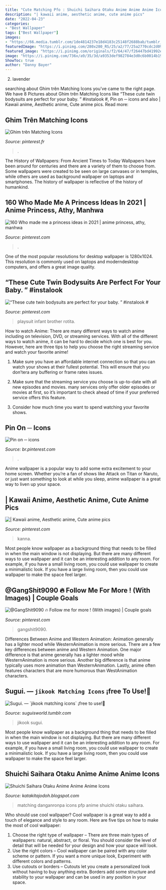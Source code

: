 ```yaml
---
title: "Cute Matching Pfo : Shuichi Saihara Otaku Anime Anime Anime Icons"
description: "| kawaii anime, aesthetic anime, cute anime pics"
date: "2022-04-23"
categories:
- "Best Wallpaper"
tags: ["Best Wallpaper"]
images:
- "https://66.media.tumblr.com/1de4814237e18d4183c25148f2688bab/tumblr_pjp5qc6Spp1vxpyee_640.jpg"
featuredImage: "https://i.pinimg.com/280x280_RS/25/a2/77/25a2770cdc2d09359fae84a0df231734.jpg"
featured_image: "https://i.pinimg.com/originals/f2/64/47/f26447bd41992ebf6a1505ee80001682.jpg"
image: "https://i.pinimg.com/736x/a9/35/3d/a9353def982784e3d0c6b0014b19ab3a--icons.jpg"
ShowToc: true
author: "Danny Bayer"
---
```



2. lavender 

	

		
searching about Ghim trên Matching Icons you've came to the right page. We have 8 Pictures about Ghim trên Matching Icons like “These cute twin bodysuits are perfect for your baby. ” #instalook #, Pin on ─ icons and also | Kawaii anime, Aesthetic anime, Cute anime pics. Read more:
		
    
## Ghim Trên Matching Icons

<img loading=lazy src="https://i.pinimg.com/736x/a9/35/3d/a9353def982784e3d0c6b0014b19ab3a--icons.jpg" onerror="this.onerror=null;this.src='https://tse3.mm.bing.net/th?id=OIP.0aAIDZQOYVSOs_nr4CrhrwHaHa&amp;pid=15.1';" alt="Ghim trên Matching Icons">

_Source: pinterest.fr_

>. 

	

The History of Wallpapers: From Ancient Times to Today
Wallpapers have been around for centuries and there are a variety of them to choose from. Some wallpapers were created to be seen on large canvases or in temples, while others are used as background wallpaper on laptops and smartphones. The history of wallpaper is reflective of the history of humankind.

    
## 160 Who Made Me A Princess Ideas In 2021 | Anime Princess, Athy, Manhwa

<img loading=lazy src="https://i.pinimg.com/280x280_RS/25/a2/77/25a2770cdc2d09359fae84a0df231734.jpg" onerror="this.onerror=null;this.src='https://tse1.mm.bing.net/th?id=OIP.PakAnJGA5eOinGxl5AltfAAAAA&amp;pid=15.1';" alt="160 Who made me a princess ideas in 2021 | anime princess, athy, manhwa">

_Source: pinterest.com_

>. 

	

One of the most popular resolutions for desktop wallpaper is 1280x1024. This resolution is commonly used on laptops and moderndesktop computers, and offers a great image quality.

    
## “These Cute Twin Bodysuits Are Perfect For Your Baby. ” #instalook #

<img loading=lazy src="https://i.pinimg.com/originals/58/53/cc/5853ccba340c0de152a7eac321cfeda5.jpg" onerror="this.onerror=null;this.src='https://tse1.mm.bing.net/th?id=OIP.eNoeystRY6E9KqRMWYoO4gHaHa&amp;pid=15.1';" alt="“These cute twin bodysuits are perfect for your baby. ” #instalook #">

_Source: pinterest.com_

>playsuit infant brother rotita. 

	

How to watch Anime: There are many different ways to watch anime including on television, DVD, or streaming services.
With all of the different ways to watch anime, it can be hard to decide which one is best for you. However, here are three tips to help you choose the right streaming service and watch your favorite anime!
1. Make sure you have an affordable internet connection so that you can watch your shows at their fullest potential. This will ensure that you don’tera any buffering or frame rates issues.

2. Make sure that the streaming service you choose is up-to-date with all new episodes and movies. many services only offer older episodes or movies at first, so it’s important to check ahead of time if your preferred service offers this feature.

3. Consider how much time you want to spend watching your favorite shows.

    
## Pin On ─ Icons

<img loading=lazy src="https://i.pinimg.com/originals/f2/64/47/f26447bd41992ebf6a1505ee80001682.jpg" onerror="this.onerror=null;this.src='https://tse4.mm.bing.net/th?id=OIP.gFatSVF03KUB9hHViRjzRwHaHV&amp;pid=15.1';" alt="Pin on ─ icons">

_Source: br.pinterest.com_

>. 

	

Anime wallpaper is a popular way to add some extra excitement to your home screen. Whether you’re a fan of shows like Attack on Titan or Naruto, or just want something to look at while you sleep, anime wallpaper is a great way to liven up your space.

    
## | Kawaii Anime, Aesthetic Anime, Cute Anime Pics

<img loading=lazy src="https://i.pinimg.com/originals/e1/74/c7/e174c730f64352dab247b5cef7a04527.jpg" onerror="this.onerror=null;this.src='https://tse1.mm.bing.net/th?id=OIP.kFbfUrjIZUJ3xqk-HyboTgHaHa&amp;pid=15.1';" alt="| Kawaii anime, Aesthetic anime, Cute anime pics">

_Source: pinterest.com_

>kanna. 

	

Most people know wallpaper as a background thing that needs to be filled in when the main window is not displaying. But there are many different ways to use wallpaper and it can be an interesting addition to any room. For example, if you have a small living room, you could use wallpaper to create a minimalistic look. If you have a large living room, then you could use wallpaper to make the space feel larger.

    
## @GangShit9090 🔥 Follow Me For More ! (With Images) | Couple Goals

<img loading=lazy src="https://i.pinimg.com/736x/cd/14/0d/cd140dece7848b0bb3e2a8f111bccb05.jpg" onerror="this.onerror=null;this.src='https://tse1.mm.bing.net/th?id=OIP.jW-fK7SU3BZCplmnqK7EYAHaJR&amp;pid=15.1';" alt="@GangShit9090 🔥 Follow me for more ! (With images) | Couple goals">

_Source: pinterest.com_

>gangshit9090. 

	

Differences Between Anime and Western Animation: Animation generally has a lighter mood while WesternAnimation is more serious.
There are a few key differences between anime and Western Animation. One major difference is that anime generally has a lighter mood while WesternAnimation is more serious. Another big difference is that anime typically uses more animation than WesternAnimation. Lastly, anime often features characters that are more humorous than WestAnimation characters.

    
## Sugui. — `jikook Matching Icons` ¡free To Use!🐻

<img loading=lazy src="https://66.media.tumblr.com/1de4814237e18d4183c25148f2688bab/tumblr_pjp5qc6Spp1vxpyee_640.jpg" onerror="this.onerror=null;this.src='https://tse2.mm.bing.net/th?id=OIP.rRgiXyh7LXaplNIuwA6RWwHaHa&amp;pid=15.1';" alt="Sugui. — `jikook matching icons` ¡free to use!🐻">

_Source: suguisworld.tumblr.com_

>jikook sugui. 

	

Most people know wallpaper as a background thing that needs to be filled in when the main window is not displaying. But there are many different ways to use wallpaper and it can be an interesting addition to any room. For example, if you have a small living room, you could use wallpaper to create a minimalistic look. If you have a large living room, then you could use wallpaper to make the space feel larger.

    
## Shuichi Saihara Otaku Anime Anime Anime Icons

<img loading=lazy src="https://i.pinimg.com/originals/fb/a5/00/fba50067b007671a32238442ee468d7f.jpg" onerror="this.onerror=null;this.src='https://tse1.mm.bing.net/th?id=OIP.0XW1susL5SHIkzrD_bge0QHaHa&amp;pid=15.1';" alt="Shuichi Saihara Otaku Anime Anime Anime Icons">

_Source: katakitajodoh.blogspot.com_

>matching danganronpa icons pfp anime shuichi otaku saihara. 

	

Who should use cool wallpaper?
Cool wallpaper is a great way to add a touch of elegance and style to any room. Here are five tips on how to make the most of cool wallpaper: 
1) Choose the right type of wallpaper – There are three main types of wallpapers: natural, abstract, or floral. You should consider the level of detail that will be needed for your design and how your space will look. 
2) Use the right colors – Cool wallpaper can be paired with any color scheme or pattern. If you want a more unique look, Experiment with different colors and patterns. 
3) Use cutouts or borders – Cutouts let you create a personalized look without having to buy anything extra. Borders add some structure and stability to your wallpaper and can be used in any position in your space.

